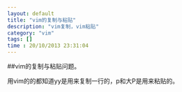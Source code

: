 ```yaml
---
layout: default
title: "vim的复制与粘贴"
description: "vim复制，vim粘贴"
category: "vim"
tags: []
time : 20/10/2013 23:31:04
---
```


##vim的复制与粘贴问题。

用vim的的都知道yy是用来复制一行的，p和大P是用来粘贴的。
